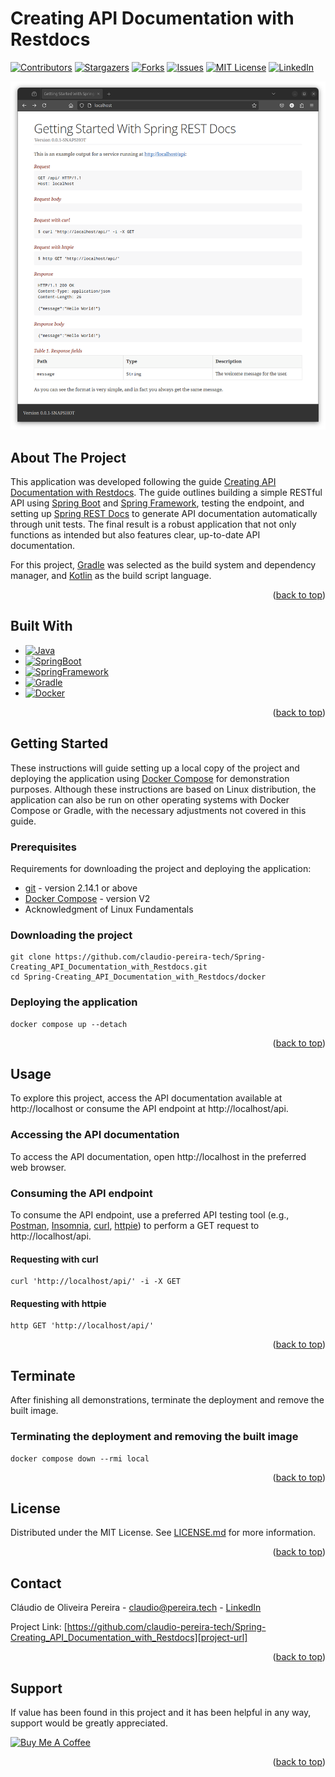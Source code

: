 <a id="readme-top"></a>

# Creating API Documentation with Restdocs

[![Contributors][contributors-shield]][contributors-url]
[![Stargazers][stars-shield]][stars-url]
[![Forks][forks-shield]][forks-url]
[![Issues][issues-shield]][issues-url]
[![MIT License][license-shield]][license-url]
[![LinkedIn][linkedin-shield]][linkedin-url]

![Screenshot](https://raw.githubusercontent.com/claudio-pereira-tech/Spring-Creating_API_Documentation_with_Restdocs/main/images/screenshot.png)

## About The Project

This application was developed following the guide [Creating API Documentation with Restdocs][gettingstarted-url]. The guide outlines building a simple RESTful API using [Spring Boot][springboot-url] and [Spring Framework][springframework-url], testing the endpoint, and setting up [Spring REST Docs][springrestdocs-url] to generate API documentation automatically through unit tests. The final result is a robust application that not only functions as intended but also features clear, up-to-date API documentation.

For this project, [Gradle][gradle-url] was selected as the build system and dependency manager, and [Kotlin][kotlin-url] as the build script language.

<p align="right">(<a href="#readme-top">back to top</a>)</p>

## Built With

* [![Java][java-shield]][java-url]
* [![SpringBoot][springboot-shield]][springboot-url]
* [![SpringFramework][springframework-shield]][springframework-url]
* [![Gradle][gradle-shield]][gradle-url]
* [![Docker][docker-shield]][docker-url]

<p align="right">(<a href="#readme-top">back to top</a>)</p>

## Getting Started

These instructions will guide setting up a local copy of the project and deploying the application using [Docker Compose][dockercompose-url] for demonstration purposes. Although these instructions are based on Linux distribution, the application can also be run on other operating systems with Docker Compose or Gradle, with the necessary adjustments not covered in this guide.

### Prerequisites

Requirements for downloading the project and deploying the application:

* [git][git-url] - version 2.14.1 or above
* [Docker Compose][dockercompose-url] - version V2
* Acknowledgment of Linux Fundamentals

### Downloading the project

```console
git clone https://github.com/claudio-pereira-tech/Spring-Creating_API_Documentation_with_Restdocs.git
cd Spring-Creating_API_Documentation_with_Restdocs/docker
```

### Deploying the application

```console
docker compose up --detach
```

<p align="right">(<a href="#readme-top">back to top</a>)</p>

## Usage

To explore this project, access the API documentation available at http://localhost or consume the API endpoint at http://localhost/api.

### Accessing the API documentation

To access the API documentation, open http://localhost in the preferred web browser.

### Consuming the API endpoint

To consume the API endpoint, use a preferred API testing tool (e.g., [Postman][postman-url], [Insomnia][insomnia-url], [curl][curl-url], [httpie][httpie-url]) to perform a GET request to http://localhost/api.

#### Requesting with curl

```console
curl 'http://localhost/api/' -i -X GET
```

#### Requesting with httpie

```console
http GET 'http://localhost/api/'
```

<p align="right">(<a href="#readme-top">back to top</a>)</p>

## Terminate

After finishing all demonstrations, terminate the deployment and remove the built image.

### Terminating the deployment and removing the built image 

```console
docker compose down --rmi local
```

<p align="right">(<a href="#readme-top">back to top</a>)</p>

## License

Distributed under the MIT License. See [LICENSE.md][license-url] for more information.

<p align="right">(<a href="#readme-top">back to top</a>)</p>

## Contact

Cláudio de Oliveira Pereira - claudio@pereira.tech - [LinkedIn][linkedin-url]

Project Link: [https://github.com/claudio-pereira-tech/Spring-Creating_API_Documentation_with_Restdocs][project-url]

<p align="right">(<a href="#readme-top">back to top</a>)</p>

## Support

If value has been found in this project and it has been helpful in any way, support would be greatly appreciated.

<a href="https://www.buymeacoffee.com/PereiraTech" target="_blank"><img src="https://cdn.buymeacoffee.com/buttons/v2/default-yellow.png" alt="Buy Me A Coffee" style="height: 60px !important;width: 217px !important;" ></a>

<p align="right">(<a href="#readme-top">back to top</a>)</p>

<!-- Badges -->
[contributors-shield]: https://img.shields.io/github/contributors/claudio-pereira-tech/Spring-Creating_API_Documentation_with_Restdocs?style=for-the-badge
[contributors-url]: https://github.com/claudio-pereira-tech/Spring-Creating_API_Documentation_with_Restdocs/graphs/contributors/

[stars-shield]: https://img.shields.io/github/stars/claudio-pereira-tech/Spring-Creating_API_Documentation_with_Restdocs?style=for-the-badge
[stars-url]: https://github.com/claudio-pereira-tech/Spring-Creating_API_Documentation_with_Restdocs/stargazers/

[forks-shield]: https://img.shields.io/github/forks/claudio-pereira-tech/Spring-Creating_API_Documentation_with_Restdocs?style=for-the-badge
[forks-url]: https://github.com/claudio-pereira-tech/Spring-Creating_API_Documentation_with_Restdocs/network/members/

[issues-shield]: https://img.shields.io/github/issues/claudio-pereira-tech/Spring-Creating_API_Documentation_with_Restdocs?style=for-the-badge
[issues-url]: https://github.com/claudio-pereira-tech/Spring-Creating_API_Documentation_with_Restdocs/issues/

[license-shield]: https://img.shields.io/github/license/claudio-pereira-tech/Spring-Creating_API_Documentation_with_Restdocs?style=for-the-badge
[license-url]: https://github.com/claudio-pereira-tech/Spring-Creating_API_Documentation_with_Restdocs/blob/main/LICENSE.md

[linkedin-shield]: https://img.shields.io/badge/-LinkedIn-black.svg?style=for-the-badge&logo=linkedin&colorB=555
[linkedin-url]: https://linkedin.com/in/claudio-oliveira-pereira/

[springboot-shield]: https://img.shields.io/badge/Spring_Boot-3.3.2-white?style=for-the-badge&logo=springboot&logoColor=white&logoSize=auto&labelColor=6DB33F&color=grey
[springboot-url]: https://spring.io/projects/spring-boot/

[springframework-shield]: https://img.shields.io/badge/Spring_Framework-6.1.12-white?style=for-the-badge&logo=spring&logoColor=white&logoSize=auto&labelColor=6DB33F&color=grey
[springframework-url]: https://spring.io/projects/spring-framework/

[gradle-shield]: https://img.shields.io/badge/Gradle-02303A?style=for-the-badge&logo=gradle&logoColor=white&logoSize=auto
[gradle-url]: https://gradle.org/

[java-shield]: https://img.shields.io/badge/Liberica_JDK-22.0.2-white?style=for-the-badge&logo=openjdk&logoColor=black&logoSize=auto&labelColor=5BD5EF&color=grey
[java-url]: https://bell-sw.com/libericajdk/

[docker-shield]: https://img.shields.io/badge/Docker-2496ED?style=for-the-badge&logo=docker&logoColor=white&logoSize=auto
[docker-url]: https://www.docker.com/

<!-- Links -->
[gettingstarted-url]: https://spring.io/guides/gs/testing-restdocs/
[springrestdocs-url]: https://spring.io/projects/spring-restdocs/
[kotlin-url]: https://kotlinlang.org/
[dockercompose-url]: https://docs.docker.com/compose/
[git-url]: https://git-scm.com/
[postman-url]: https://www.postman.com/
[insomnia-url]: https://insomnia.rest/
[curl-url]: https://curl.se/
[httpie-url]: https://httpie.io/
[project-url]: https://github.com/claudio-pereira-tech/Spring-Creating_API_Documentation_with_Restdocs/
